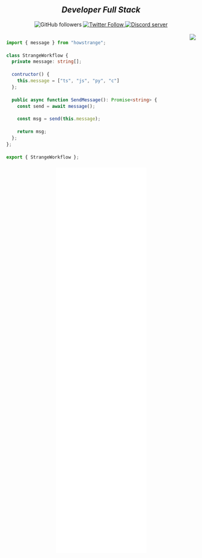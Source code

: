 <div align="center" id="top">
  <h2>
    <i>Developer Full Stack</i>
  </h2>
  <a href"https://github.com/strangeoficial?tab=followers">
        <img alt="GitHub followers" src="https://img.shields.io/github/followers/strangeoficial?colorA=1e1e28&colorB=c9cbff&logo=Github&style=for-the-badge" />
   </a>
  <a href="https://twitter.com/strange_silva">
     <img alt="Twitter Follow" src="https://img.shields.io/twitter/follow/strange_silva?colorB=c6aae8&colorA=1e1e28&label=Follow&logo=twitter&logoColor=white&style=for-the-badge">
  </a>
  <a href="https://discord.gg/5dZPVytKnn">
    <img alt="Discord server"  src="https://img.shields.io/discord/914797672907563041?colorA=1e1e28&colorB=c6aae8&label=Discord&logo=discord&logoColor=white&style=for-the-badge">
  </a>
</div>

<br />

<div style="width: 10px;"></div>
<a  href="https://discord.gg/5dZPVytKnn"><img align="right" src="https://discordapp.com/api/guilds/914797672907563041/widget.png?style=banner4"/></a>

```typescript
import { message } from "howstrange";

class StrangeWorkflow {
  private message: string[];
  
  contructor() {
    this.message = ["ts", "js", "py", "c"]
  };
  
  public async function SendMessage(): Promise<string> {
    const send = await message();
    
    const msg = send(this.message);
    
    return msg;
  };
};

export { StrangeWorkflow };
``` 

<h4 align="center">

![metrics](./github-metrics.svg)
